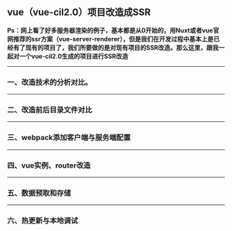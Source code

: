 ## vue（vue-cil2.0）项目改造成SSR

**Ps：网上看了好多服务器渲染的例子，基本都是从0开始的，用Nuxt或者vue官网推荐的ssr方案（vue-server-renderer），但是我们在开发过程中基本上是已经有了现有的项目了，我们所要做的是对现有项目的SSR改造。那么这里，跟我一起对一个vue-cil2.0生成的项目进行SSR改造**

---

### 一、改造技术的分析对比。

---

### 二、改造前后目录文件对比

---

### 三、webpack添加客户端与服务端配置

--- 

### 四、vue实例、router改造

---

### 五、数据预取和存储

---

### 六、热更新与本地调试

